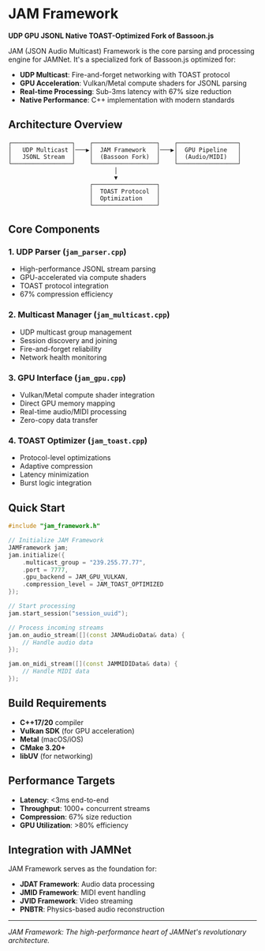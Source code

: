 # JAM Framework

**UDP GPU JSONL Native TOAST-Optimized Fork of Bassoon.js**

JAM (JSON Audio Multicast) Framework is the core parsing and processing engine for JAMNet. It's a specialized fork of Bassoon.js optimized for:

- **UDP Multicast**: Fire-and-forget networking with TOAST protocol
- **GPU Acceleration**: Vulkan/Metal compute shaders for JSONL parsing
- **Real-time Processing**: Sub-3ms latency with 67% size reduction
- **Native Performance**: C++ implementation with modern standards

## Architecture Overview

```
┌─────────────────┐    ┌──────────────────┐    ┌─────────────────┐
│   UDP Multicast │───▶│  JAM Framework   │───▶│  GPU Pipeline   │
│   JSONL Stream  │    │  (Bassoon Fork)  │    │  (Audio/MIDI)   │
└─────────────────┘    └──────────────────┘    └─────────────────┘
                              │
                              ▼
                       ┌──────────────────┐
                       │  TOAST Protocol  │
                       │  Optimization    │
                       └──────────────────┘
```

## Core Components

### 1. UDP Parser (`jam_parser.cpp`)
- High-performance JSONL stream parsing
- GPU-accelerated via compute shaders
- TOAST protocol integration
- 67% compression efficiency

### 2. Multicast Manager (`jam_multicast.cpp`)
- UDP multicast group management
- Session discovery and joining
- Fire-and-forget reliability
- Network health monitoring

### 3. GPU Interface (`jam_gpu.cpp`)
- Vulkan/Metal compute shader integration
- Direct GPU memory mapping
- Real-time audio/MIDI processing
- Zero-copy data transfer

### 4. TOAST Optimizer (`jam_toast.cpp`)
- Protocol-level optimizations
- Adaptive compression
- Latency minimization
- Burst logic integration

## Quick Start

```cpp
#include "jam_framework.h"

// Initialize JAM Framework
JAMFramework jam;
jam.initialize({
    .multicast_group = "239.255.77.77",
    .port = 7777,
    .gpu_backend = JAM_GPU_VULKAN,
    .compression_level = JAM_TOAST_OPTIMIZED
});

// Start processing
jam.start_session("session_uuid");

// Process incoming streams
jam.on_audio_stream([](const JAMAudioData& data) {
    // Handle audio data
});

jam.on_midi_stream([](const JAMMIDIData& data) {
    // Handle MIDI data
});
```

## Build Requirements

- **C++17/20** compiler
- **Vulkan SDK** (for GPU acceleration)
- **Metal** (macOS/iOS)
- **CMake 3.20+**
- **libUV** (for networking)

## Performance Targets

- **Latency**: <3ms end-to-end
- **Throughput**: 1000+ concurrent streams
- **Compression**: 67% size reduction
- **GPU Utilization**: >80% efficiency

## Integration with JAMNet

JAM Framework serves as the foundation for:

- **JDAT Framework**: Audio data processing
- **JMID Framework**: MIDI event handling  
- **JVID Framework**: Video streaming
- **PNBTR**: Physics-based audio reconstruction

---

*JAM Framework: The high-performance heart of JAMNet's revolutionary architecture.*
